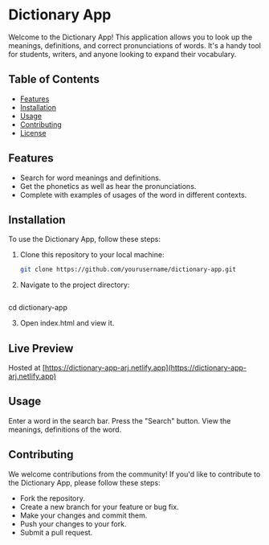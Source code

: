# Dictionary App

Welcome to the Dictionary App! This application allows you to look up the meanings, definitions, and correct pronunciations of words. It's a handy tool for students, writers, and anyone looking to expand their vocabulary.

## Table of Contents

- [Features](#features)
- [Installation](#installation)
- [Usage](#usage)
- [Contributing](#contributing)
- [License](#license)

## Features

- Search for word meanings and definitions.
- Get the phonetics as well as hear the pronunciations.
- Complete with examples of usages of the word in different contexts. 

## Installation

To use the Dictionary App, follow these steps:

1. Clone this repository to your local machine:

   ```bash
   git clone https://github.com/yourusername/dictionary-app.git

2. Navigate to the project directory:
   
   ```bash
  cd dictionary-app   

3. Open index.html and view it.

## Live Preview

Hosted at [https://dictionary-app-arj.netlify.app](https://dictionary-app-arj.netlify.app)

## Usage
Enter a word in the search bar.
Press the "Search" button.
View the meanings, definitions of the word.

## Contributing
We welcome contributions from the community! If you'd like to contribute to the Dictionary App, please follow these steps:

- Fork the repository.
- Create a new branch for your feature or bug fix.
- Make your changes and commit them.
- Push your changes to your fork.
- Submit a pull request.





